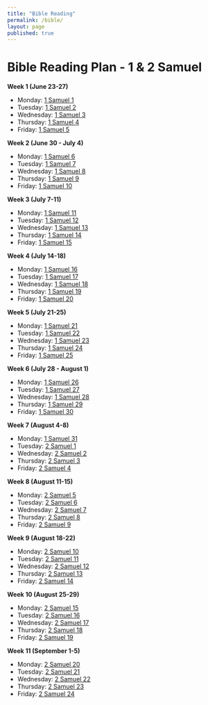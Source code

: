 ```yaml
---
title: "Bible Reading"
permalink: /bible/
layout: page
published: true
---
```


# Bible Reading Plan - 1 & 2 Samuel

**Week 1 (June 23-27)**
- Monday: [1 Samuel 1](https://www.esv.org/1+Samuel+1/)
- Tuesday: [1 Samuel 2](https://www.esv.org/1+Samuel+2/)
- Wednesday: [1 Samuel 3](https://www.esv.org/1+Samuel+3/)
- Thursday: [1 Samuel 4](https://www.esv.org/1+Samuel+4/)
- Friday: [1 Samuel 5](https://www.esv.org/1+Samuel+5/)

**Week 2 (June 30 - July 4)**
- Monday: [1 Samuel 6](https://www.esv.org/1+Samuel+6/)
- Tuesday: [1 Samuel 7](https://www.esv.org/1+Samuel+7/)
- Wednesday: [1 Samuel 8](https://www.esv.org/1+Samuel+8/)
- Thursday: [1 Samuel 9](https://www.esv.org/1+Samuel+9/)
- Friday: [1 Samuel 10](https://www.esv.org/1+Samuel+10/)

**Week 3 (July 7-11)**
- Monday: [1 Samuel 11](https://www.esv.org/1+Samuel+11/)
- Tuesday: [1 Samuel 12](https://www.esv.org/1+Samuel+12/)
- Wednesday: [1 Samuel 13](https://www.esv.org/1+Samuel+13/)
- Thursday: [1 Samuel 14](https://www.esv.org/1+Samuel+14/)
- Friday: [1 Samuel 15](https://www.esv.org/1+Samuel+15/)

**Week 4 (July 14-18)**
- Monday: [1 Samuel 16](https://www.esv.org/1+Samuel+16/)
- Tuesday: [1 Samuel 17](https://www.esv.org/1+Samuel+17/)
- Wednesday: [1 Samuel 18](https://www.esv.org/1+Samuel+18/)
- Thursday: [1 Samuel 19](https://www.esv.org/1+Samuel+19/)
- Friday: [1 Samuel 20](https://www.esv.org/1+Samuel+20/)

**Week 5 (July 21-25)**
- Monday: [1 Samuel 21](https://www.esv.org/1+Samuel+21/)
- Tuesday: [1 Samuel 22](https://www.esv.org/1+Samuel+22/)
- Wednesday: [1 Samuel 23](https://www.esv.org/1+Samuel+23/)
- Thursday: [1 Samuel 24](https://www.esv.org/1+Samuel+24/)
- Friday: [1 Samuel 25](https://www.esv.org/1+Samuel+25/)

**Week 6 (July 28 - August 1)**
- Monday: [1 Samuel 26](https://www.esv.org/1+Samuel+26/)
- Tuesday: [1 Samuel 27](https://www.esv.org/1+Samuel+27/)
- Wednesday: [1 Samuel 28](https://www.esv.org/1+Samuel+28/)
- Thursday: [1 Samuel 29](https://www.esv.org/1+Samuel+29/)
- Friday: [1 Samuel 30](https://www.esv.org/1+Samuel+30/)

**Week 7 (August 4-8)**
- Monday: [1 Samuel 31](https://www.esv.org/1+Samuel+31/)
- Tuesday: [2 Samuel 1](https://www.esv.org/2+Samuel+1/)
- Wednesday: [2 Samuel 2](https://www.esv.org/2+Samuel+2/)
- Thursday: [2 Samuel 3](https://www.esv.org/2+Samuel+3/)
- Friday: [2 Samuel 4](https://www.esv.org/2+Samuel+4/)

**Week 8 (August 11-15)**
- Monday: [2 Samuel 5](https://www.esv.org/2+Samuel+5/)
- Tuesday: [2 Samuel 6](https://www.esv.org/2+Samuel+6/)
- Wednesday: [2 Samuel 7](https://www.esv.org/2+Samuel+7/)
- Thursday: [2 Samuel 8](https://www.esv.org/2+Samuel+8/)
- Friday: [2 Samuel 9](https://www.esv.org/2+Samuel+9/)

**Week 9 (August 18-22)**
- Monday: [2 Samuel 10](https://www.esv.org/2+Samuel+10/)
- Tuesday: [2 Samuel 11](https://www.esv.org/2+Samuel+11/)
- Wednesday: [2 Samuel 12](https://www.esv.org/2+Samuel+12/)
- Thursday: [2 Samuel 13](https://www.esv.org/2+Samuel+13/)
- Friday: [2 Samuel 14](https://www.esv.org/2+Samuel+14/)

**Week 10 (August 25-29)**
- Monday: [2 Samuel 15](https://www.esv.org/2+Samuel+15/)
- Tuesday: [2 Samuel 16](https://www.esv.org/2+Samuel+16/)
- Wednesday: [2 Samuel 17](https://www.esv.org/2+Samuel+17/)
- Thursday: [2 Samuel 18](https://www.esv.org/2+Samuel+18/)
- Friday: [2 Samuel 19](https://www.esv.org/2+Samuel+19/)

**Week 11 (September 1-5)**
- Monday: [2 Samuel 20](https://www.esv.org/2+Samuel+20/)
- Tuesday: [2 Samuel 21](https://www.esv.org/2+Samuel+21/)
- Wednesday: [2 Samuel 22](https://www.esv.org/2+Samuel+22/)
- Thursday: [2 Samuel 23](https://www.esv.org/2+Samuel+23/)
- Friday: [2 Samuel 24](https://www.esv.org/2+Samuel+24/)
